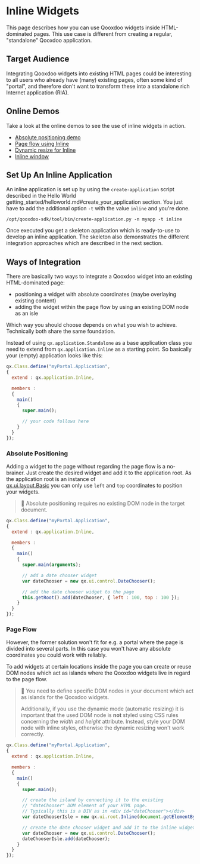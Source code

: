 # Inline Widgets

This page describes how you can use Qooxdoo widgets inside HTML-dominated pages.
This use case is different from creating a regular, "standalone" Qooxdoo
application.

## Target Audience

Integrating Qooxdoo widgets into existing HTML pages could be interesting to all
users who already have (many) existing pages, often some kind of "portal", and
therefore don't want to transform these into a standalone rich Internet
application (RIA).

## Online Demos

Take a look at the online demos to see the use of inline widgets in action.

- [Absolute positioning demo](apps://demobrowser/demo/root/Page.html)
- [Page flow using Inline](apps://demobrowser/demo/root/Inline.html)
- [Dynamic resize for Inline](apps://demobrowser/demo/root/Inline_Dynamic_Resize.html)
- [Inline window](apps://demobrowser/demo/root/Inline_Window.html)

## Set Up An Inline Application

An inline application is set up by using the `create-application` script
described in the Hello World
getting_started/helloworld.md#create_your_application section. You just have to
add the additional option `-t` with the value `inline` and you're done.

```
/opt/qooxdoo-sdk/tool/bin/create-application.py -n myapp -t inline
```

Once executed you get a skeleton application which is ready-to-use to develop an
inline application. The skeleton also demonstrates the different integration
approaches which are described in the next section.

## Ways of Integration

There are basically two ways to integrate a Qooxdoo widget into an existing
HTML-dominated page:

- positioning a widget with absolute coordinates (maybe overlaying existing
  content)
- adding the widget within the page flow by using an existing DOM node as an
  isle

Which way you should choose depends on what you wish to achieve. Technically
both share the same foundation.

Instead of using `qx.application.Standalone` as a base application class you
need to extend from `qx.application.Inline` as a starting point. So basically
your (empty) application looks like this:

```javascript
qx.Class.define("myPortal.Application",
{
  extend : qx.application.Inline,

  members :
  {
    main()
    {
      super.main();

      // your code follows here
    }
  }
});
```

### Absolute Positioning

Adding a widget to the page without regarding the page flow is a no-brainer.
Just create the desired widget and add it to the application root. As the
application root is an instance of  
[qx.ui.layout.Basic](apps://apiviewer/#qx.ui.layout.Basic) you can only use
`left` and `top` coordinates to position your widgets.

> :memo: Absolute positioning requires no existing DOM node in the target document.

```javascript
qx.Class.define("myPortal.Application",
{
  extend : qx.application.Inline,

  members :
  {
    main()
    {
      super.main(arguments);

      // add a date chooser widget
      var dateChooser = new qx.ui.control.DateChooser();

      // add the date chooser widget to the page
      this.getRoot().add(dateChooser, { left : 100, top : 100 });
    }
  }
});
```

### Page Flow

However, the former solution won't fit for e.g. a portal where the page is
divided into several parts. In this case you won't have any absolute coordinates
you could work with reliably.

To add widgets at certain locations inside the page you can create or reuse DOM
nodes which act as islands where the Qooxdoo widgets live in regard to the page
flow.

> :memo: You need to define specific DOM nodes in your document which act as islands
> for the Qooxdoo widgets.
>
> Additionally, if you use the dynamic mode (automatic resizing) it is important
> that the used DOM node is **not** styled using CSS rules concerning the
> _width_ and _height_ attribute. Instead, style your DOM node with inline
> styles, otherwise the dynamic resizing won't work correctly.

```javascript
qx.Class.define("myPortal.Application",
{
  extend : qx.application.Inline,

  members :
  {
    main()
    {
      super.main();

      // create the island by connecting it to the existing
      // "dateChooser" DOM element of your HTML page.
      // Typically this is a DIV as in <div id="dateChooser"></div>
      var dateChooserIsle = new qx.ui.root.Inline(document.getElementById("dateChooser"));

      // create the date chooser widget and add it to the inline widget (=island)
      var dateChooser = new qx.ui.control.DateChooser();
      dateChooserIsle.add(dateChooser);
    }
  }
});
```
